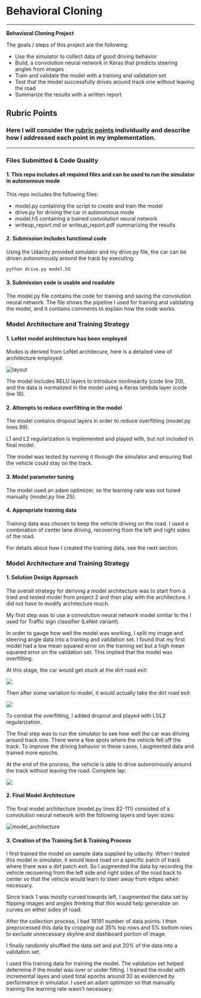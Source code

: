 
# **Behavioral Cloning** 


---

**Behavioral Cloning Project**

The goals / steps of this project are the following:
* Use the simulator to collect data of good driving behavior
* Build, a convolution neural network in Keras that predicts steering angles from images
* Train and validate the model with a training and validation set
* Test that the model successfully drives around track one without leaving the road
* Summarize the results with a written report


## Rubric Points
### Here I will consider the [rubric points](https://review.udacity.com/#!/rubrics/432/view) individually and describe how I addressed each point in my implementation.  

---
### Files Submitted & Code Quality

#### 1. This repo includes all required files and can be used to run the simulator in autonomous mode

 This repo includes the following files:
* model.py containing the script to create and train the model
* drive.py for driving the car in autonomous mode
* model.h5 containing a trained convolution neural network 
* writeup_report.md or writeup_report.pdf summarizing the results

#### 2. Submission includes functional code
Using the Udacity provided simulator and my drive.py file, the car can be driven autonomously around the track by executing 
```sh
python drive.py model.h5
```

#### 3. Submission code is usable and readable

The model.py file contains the code for training and saving the convolution neural network. The file shows the pipeline I used for training and validating the model, and it contains comments to explain how the code works.

### Model Architecture and Training Strategy

#### 1. LeNet model architecture has been employed

Modes is derived from LeNet architecure, here is a detailed view of architecture employed:

![layout](./images/model-architecture.png)


The model includes RELU layers to introduce nonlinearity (code line 20), and the data is normalized in the model using a Keras lambda layer (code line 18). 

#### 2. Attempts to reduce overfitting in the model

The model contains dropout layers in order to reduce overfitting (model.py lines 99). 

L1 and L2 regularization is implemented and played with, but not included in final model.

The model was tested by running it through the simulator and ensuring that the vehicle could stay on the track.

#### 3. Model parameter tuning

The model used an adam optimizer, so the learning rate was not tuned manually (model.py line 25).

#### 4. Appropriate training data

Training data was chosen to keep the vehicle driving on the road. I used a combination of center lane driving, recovering from the left and right sides of the road.

For details about how I created the training data, see the next section. 

### Model Architecture and Training Strategy

#### 1. Solution Design Approach

The overall strategy for deriving a model architecture was to start from a tried and tested model from project 2 and then play with the architecture. I did not have to modify architecture much.

My first step was to use a convolution neural network model similar to the I used for Traffic sign classifier (LeNet variant). 

In order to gauge how well the model was working, I split my image and steering angle data into a training and validation set. I found that my first model had a low mean squared error on the training set but a high mean squared error on the validation set. This implied that the model was overfitting. 

At this stage, the car would get stuck at the dirt road exit:

<img src="/images/run2-select.gif" video>

Then after some variation to model, it would actually take the dirt road exit:

<img src="/images/run4.gif" video>

To combat the overfitting, I added dropout and played with L1/L2 regularization.

The final step was to run the simulator to see how well the car was driving around track one. There were a few spots where the vehicle fell off the track. To improve the driving behavior in these cases, I augmented data and trained more epochs.

At the end of the process, the vehicle is able to drive autonomously around the track without leaving the road. Complete lap:

<img src="/images/video.gif" video>

#### 2. Final Model Architecture

The final model architecture (model.py lines 82-111) consisted of a convolution neural network with the following layers and layer sizes:

![model_architecture](images/model.png)



#### 3. Creation of the Training Set & Training Process

I first trained the model on sample data supplied by udacity. When I tested this model in simulator, it would leave road on a specific patch of track where there was a dirt patch exit. So I augmented the data by recording the vehicle recovering from the left side and right sides of the road back to center so that the vehicle would learn to steer away from edges when necessary.

Since track 1 was mostly curved towards left, I augmented the data set by flipping images and angles thinking that this would help generalize on curves on either sides of road.


After the collection process, I had 18191 number of data points. I then preprocessed this data by cropping out 35% top rows and 5% bottom rows to exclude unnecessary skyline and dashboard portion of image.

I finally randomly shuffled the data set and put 20% of the data into a validation set. 

I used this training data for training the model. The validation set helped determine if the model was over or under fitting. I trained the model with incremental layes and used total epochs around 30 as evidenced by performance in simulator. I used an adam optimizer so that manually training the learning rate wasn't necessary.



```python

```
